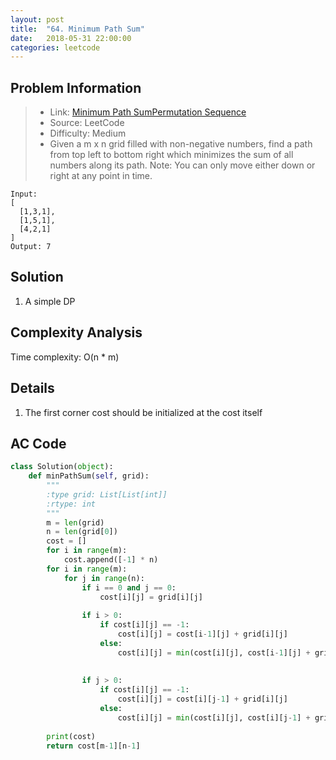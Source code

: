 ```yaml
---
layout: post
title:  "64. Minimum Path Sum"
date:   2018-05-31 22:00:00
categories: leetcode
---
```



## Problem Information

> * Link: [Minimum Path SumPermutation Sequence](https://leetcode.com/problems/minimum-path-sum/description/)
> * Source: LeetCode
> * Difficulty: Medium
> * Given a m x n grid filled with non-negative numbers, find a path from top left to bottom right which minimizes the sum of all numbers along its path.
Note: You can only move either down or right at any point in time.


```
Input:
[
  [1,3,1],
  [1,5,1],
  [4,2,1]
]
Output: 7
```

## Solution
1. A simple DP

## Complexity Analysis
Time complexity: O(n * m)

## Details
1. The first corner cost should be initialized at the cost itself

## AC Code

``` python
class Solution(object):
    def minPathSum(self, grid):
        """
        :type grid: List[List[int]]
        :rtype: int
        """
        m = len(grid)
        n = len(grid[0])
        cost = []
        for i in range(m):
            cost.append([-1] * n)
        for i in range(m):
            for j in range(n):
                if i == 0 and j == 0:
                    cost[i][j] = grid[i][j]
                    
                if i > 0:
                    if cost[i][j] == -1:
                        cost[i][j] = cost[i-1][j] + grid[i][j]
                    else:
                        cost[i][j] = min(cost[i][j], cost[i-1][j] + grid[i][j]) 
                
                
                if j > 0:
                    if cost[i][j] == -1:
                        cost[i][j] = cost[i][j-1] + grid[i][j]
                    else:
                        cost[i][j] = min(cost[i][j], cost[i][j-1] + grid[i][j]) 
                
        print(cost)
        return cost[m-1][n-1]
                    
```



[jekyll-docs]: https://jekyllrb.com/docs/home
[jekyll-gh]:   https://github.com/jekyll/jekyll
[jekyll-talk]: https://talk.jekyllrb.com/

